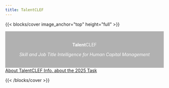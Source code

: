 ```yaml
---
title: TalentCLEF
---
```

<style>
.full-width-overlay {
  background-color: rgba(0, 0, 0, 0.3); /* Fondo negro semitransparente */
  color: white; /* Color del texto para mejor legibilidad */
  padding: 20px; /* Espaciado alrededor del texto */
  width: 100%; /* Ocupa todo el ancho del contenedor */
  position: relative; /* Posiciona relativamente para asegurarse de que esté en el flujo del documento */
  text-align: center; /* Centra el texto horizontalmente */
  margin: 0; /* Elimina el margen por defecto */
  left: 0; /* Asegura que el fondo cubra todo el ancho */
  box-sizing: border-box; /* Incluye el padding en el cálculo del ancho */
}
</style>

{{< blocks/cover image_anchor="top" height="full" >}}
  <div class="full-width-overlay">
    <p class="display-1"><strong>Talent</strong>CLEF</p>
    <p class="display-5"><i>Skill and Job Title Intelligence for Human Capital Management</i></p>
  </div>
<div class="text-center my-5">


<a class="btn btn-lg custom-btn-dark me-3 mb-4" href="{{'/about/'|relURL}}">
  About TalentCLEF <i class="fas fa-info-circle ms-2"></i>
</a>
<a class="btn btn-lg custom-btn-yellow me-3 mb-4" href="{{'/docs/'|relURL}}"> 
  Info. about the 2025 Task <i class="fas fa-trophy ms-2"></i>
</a>



{{< /blocks/cover >}}


